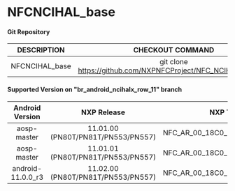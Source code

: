 # NFCNCIHAL_base

#### Git Repository

| DESCRIPTION        | CHECKOUT COMMAND          |
| :-------------: |:-------------:| 
| NFCNCIHAL_base    |  git clone https://github.com/NXPNFCProject/NFC_NCIHAL_base.git |

#### Supported Version on "br_android_ncihalx_row_11" branch
| Android Version        | NXP Release          | NXP Tag  |
| :-------------: |:---------------------:| :-----:|
| aosp-master                |  11.01.00 (PN80T/PN81T/PN553/PN557) |  NFC_AR_00_18C0_11.01.00_OpnSrc  |
| aosp-master              |  11.01.01 (PN80T/PN81T/PN553/PN557) |  NFC_AR_00_18C0_11.01.01_OpnSrc |
| android-11.0.0_r3              |  11.02.00 (PN80T/PN81T/PN553/PN557) |  NFC_AR_00_18C0_11.02.00_OpnSrc |













